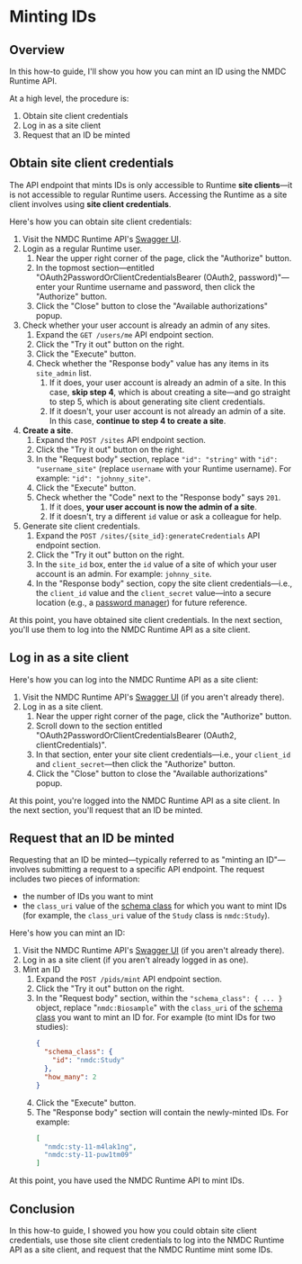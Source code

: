 # Minting IDs

## Overview

In this how-to guide, I'll show you how you can mint an ID using the NMDC Runtime API.

At a high level, the procedure is:
1. Obtain site client credentials
2. Log in as a site client
3. Request that an ID be minted

## Obtain site client credentials

The API endpoint that mints IDs is only accessible to Runtime **site clients**—it is not accessible to regular Runtime users.
Accessing the Runtime as a site client involves using **site client credentials**.

Here's how you can obtain site client credentials:

1. Visit the NMDC Runtime API's [Swagger UI](https://api.microbiomedata.org/docs). 
2. Login as a regular Runtime user.
   1. Near the upper right corner of the page, click the "Authorize" button.
   2. In the topmost section—entitled "OAuth2PasswordOrClientCredentialsBearer (OAuth2, password)"—enter your Runtime username and password, then click the "Authorize" button.
   3. Click the "Close" button to close the "Available authorizations" popup.
3. Check whether your user account is already an admin of any sites.
   1. Expand the `GET /users/me` API endpoint section.
   2. Click the "Try it out" button on the right.
   3. Click the "Execute" button.
   4. Check whether the "Response body" value has any items in its `site_admin` list.
      1. If it does, your user account is already an admin of a site. In this case, **skip step 4**, which is about creating a site—and go straight to step 5, which is about generating site client credentials.
      2. If it doesn't, your user account is not already an admin of a site. In this case, **continue to step 4 to create a site**.
4. **Create a site**.
   1. Expand the `POST /sites` API endpoint section.
   2. Click the "Try it out" button on the right.
   3. In the "Request body" section, replace `"id": "string"` with `"id": "username_site"` (replace `username` with your Runtime username). For example: `"id": "johnny_site"`.
   4. Click the "Execute" button.
   5. Check whether the "Code" next to the "Response body" says `201`.
      1. If it does, **your user account is now the admin of a site**.
      2. If it doesn't, try a different `id` value or ask a colleague for help.
5. Generate site client credentials.
   1. Expand the `POST /sites/{site_id}:generateCredentials` API endpoint section.
   2. Click the "Try it out" button on the right.
   3. In the `site_id` box, enter the `id` value of a site of which your user account is an admin. For example: `johnny_site`.
   4. In the "Response body" section, copy the site client credentials—i.e., the `client_id` value and the `client_secret` value—into a secure location (e.g., a [password manager](https://bitwarden.com/)) for future reference.

At this point, you have obtained site client credentials. In the next section, you'll use them to log into the NMDC Runtime API as a site client.

## Log in as a site client

Here's how you can log into the NMDC Runtime API as a site client:

1. Visit the NMDC Runtime API's [Swagger UI](https://api.microbiomedata.org/docs) (if you aren't already there).
2. Log in as a site client.
   1. Near the upper right corner of the page, click the "Authorize" button.
   2. Scroll down to the section entitled "OAuth2PasswordOrClientCredentialsBearer (OAuth2, clientCredentials)".
   3. In that section, enter your site client credentials—i.e., your `client_id` and `client_secret`—then click the "Authorize" button.
   4. Click the "Close" button to close the "Available authorizations" popup.

At this point, you're logged into the NMDC Runtime API as a site client. In the next section, you'll request that an ID be minted.

## Request that an ID be minted

Requesting that an ID be minted—typically referred to as "minting an ID"—involves submitting a request to a specific API endpoint.
The request includes two pieces of information:
- the number of IDs you want to mint
- the `class_uri` value of the [schema class](https://microbiomedata.github.io/nmdc-schema/#classes) for which you want to mint IDs
  (for example, the `class_uri` value of the `Study` class is `nmdc:Study`).

Here's how you can mint an ID:

1. Visit the NMDC Runtime API's [Swagger UI](https://api.microbiomedata.org/docs) (if you aren't already there).
2. Log in as a site client (if you aren't already logged in as one).
3. Mint an ID
   1. Expand the `POST /pids/mint` API endpoint section.
   2. Click the "Try it out" button on the right.
   3. In the "Request body" section, within the `"schema_class": { ... }` object, replace "`nmdc:Biosample`" with the `class_uri` of the [schema class](https://microbiomedata.github.io/nmdc-schema/#classes) you want to mint an ID for. For example (to mint IDs for two studies):
      ```json
      {
        "schema_class": {
          "id": "nmdc:Study"
        },
        "how_many": 2
      }
      ```
   4. Click the "Execute" button.
   5. The "Response body" section will contain the newly-minted IDs. For example:
      ```json
      [
        "nmdc:sty-11-m4lak1ng",
        "nmdc:sty-11-puw1tm09"
      ]
      ```

At this point, you have used the NMDC Runtime API to mint IDs.

## Conclusion

In this how-to guide, I showed you how you could obtain site client credentials, use those site client credentials to log into the NMDC Runtime API as a site client, and request that the NMDC Runtime mint some IDs.
